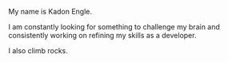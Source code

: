 My name is Kadon Engle.

I am constantly looking for something to challenge my brain 
and consistently working on refining my skills as a developer.

I also climb rocks.
